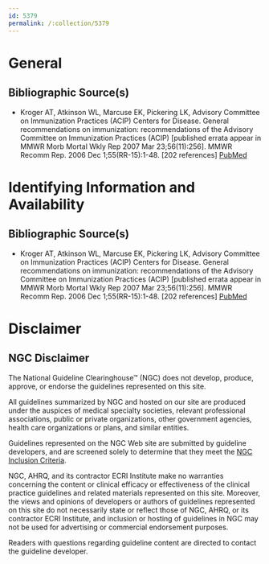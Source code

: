 ```yaml
---
id: 5379
permalink: /:collection/5379
---
```


# General

## Bibliographic Source(s)

- Kroger AT, Atkinson WL, Marcuse EK, Pickering LK, Advisory Committee on Immunization Practices (ACIP) Centers for Disease. General recommendations on immunization: recommendations of the Advisory Committee on Immunization Practices (ACIP) [published errata appear in MMWR Morb Mortal Wkly Rep 2007 Mar 23;56(11):256]. MMWR Recomm Rep. 2006 Dec 1;55(RR-15):1-48. [202 references] [ PubMed ](http://www.ncbi.nlm.nih.gov/entrez/query.fcgi?cmd=Retrieve&db=pubmed&dopt=Abstract&list_uids=17136024)

# Identifying Information and Availability

## Bibliographic Source(s)

- Kroger AT, Atkinson WL, Marcuse EK, Pickering LK, Advisory Committee on Immunization Practices (ACIP) Centers for Disease. General recommendations on immunization: recommendations of the Advisory Committee on Immunization Practices (ACIP) [published errata appear in MMWR Morb Mortal Wkly Rep 2007 Mar 23;56(11):256]. MMWR Recomm Rep. 2006 Dec 1;55(RR-15):1-48. [202 references] [ PubMed ](http://www.ncbi.nlm.nih.gov/entrez/query.fcgi?cmd=Retrieve&db=pubmed&dopt=Abstract&list_uids=17136024)

# Disclaimer

## NGC Disclaimer

The National Guideline Clearinghouse™ (NGC) does not develop, produce, approve, or endorse the guidelines represented on this site.

All guidelines summarized by NGC and hosted on our site are produced under the auspices of medical specialty societies, relevant professional associations, public or private organizations, other government agencies, health care organizations or plans, and similar entities.

Guidelines represented on the NGC Web site are submitted by guideline developers, and are screened solely to determine that they meet the [NGC Inclusion Criteria](/help-and-about/summaries/inclusion-criteria).

NGC, AHRQ, and its contractor ECRI Institute make no warranties concerning the content or clinical efficacy or effectiveness of the clinical practice guidelines and related materials represented on this site. Moreover, the views and opinions of developers or authors of guidelines represented on this site do not necessarily state or reflect those of NGC, AHRQ, or its contractor ECRI Institute, and inclusion or hosting of guidelines in NGC may not be used for advertising or commercial endorsement purposes.

Readers with questions regarding guideline content are directed to contact the guideline developer.

